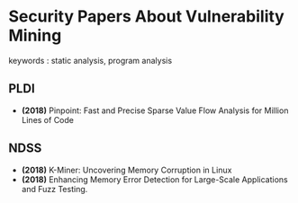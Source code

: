 # Security Papers About Vulnerability Mining

keywords : static analysis, program analysis

## PLDI

* **(2018)** Pinpoint: Fast and Precise Sparse Value Flow Analysis for Million Lines of Code

## NDSS

* **(2018)** K-Miner: Uncovering Memory Corruption in Linux
* **(2018)** Enhancing Memory Error Detection for Large-Scale Applications and Fuzz Testing.
